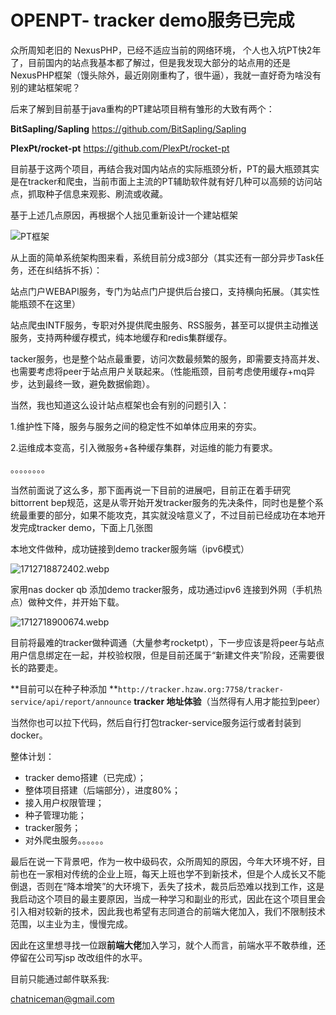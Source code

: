 # OPENPT- tracker demo服务已完成

众所周知老旧的 NexusPHP，已经不适应当前的网络环境，
个人也入坑PT快2年了，目前国内的站点我基本都了解过，但是我发现大部分的站点用的还是NexusPHP框架（馒头除外，最近刚刚重构了，很牛逼），我就一直好奇为啥没有别的建站框架呢？

后来了解到目前基于java重构的PT建站项目稍有雏形的大致有两个：

**BitSapling/Sapling**     https://github.com/BitSapling/Sapling

**PlexPt/rocket-pt**    https://github.com/PlexPt/rocket-pt

目前基于这两个项目，再结合我对国内站点的实际瓶颈分析，PT的最大瓶颈其实是在tracker和爬虫，当前市面上主流的PT辅助软件就有好几种可以高频的访问站点，抓取种子信息来观影、刷流或收藏。

基于上述几点原因，再根据个人拙见重新设计一个建站框架

![PT框架](https://oss.hzaw.fun/2024/04/10/66168414e714a.webp)



从上面的简单系统架构图来看，系统目前分成3部分（其实还有一部分异步Task任务，还在纠结拆不拆）：

站点门户WEBAPI服务，专门为站点门户提供后台接口，支持横向拓展。（其实性能瓶颈不在这里）

站点爬虫INTF服务，专职对外提供爬虫服务、RSS服务，甚至可以提供主动推送服务，支持两种缓存模式，纯本地缓存和redis集群缓存。

tacker服务，也是整个站点最重要，访问次数最频繁的服务，即需要支持高并发、也需要考虑将peer于站点用户关联起来。（性能瓶颈，目前考虑使用缓存+mq异步，达到最终一致，避免数据偷跑）。

当然，我也知道这么设计站点框架也会有别的问题引入：

1.维护性下降，服务与服务之间的稳定性不如单体应用来的夯实。

2.运维成本变高，引入微服务+各种缓存集群，对运维的能力有要求。

。。。。。。。。



当然前面说了这么多，那下面再说一下目前的进展吧，目前正在着手研究bittorrent bep规范，这是从零开始开发tracker服务的先决条件，同时也是整个系统最重要的部分，如果不能攻克，其实就没啥意义了，不过目前已经成功在本地开发完成tracker demo，下面上几张图

本地文件做种，成功链接到demo tracker服务端（ipv6模式）

![1712718872402.webp](https://oss.hzaw.fun/2024/04/10/6616041c781a2.webp)

家用nas docker qb 添加demo tracker服务，成功通过ipv6 连接到外网（手机热点）做种文件，并开始下载。

![1712718900674.webp](https://oss.hzaw.fun/2024/04/10/66168b7b794dd.webp)

目前将最难的tracker做种调通（大量参考rocketpt），下一步应该是将peer与站点用户信息绑定在一起，并校验权限，但是目前还属于“新建文件夹”阶段，还需要很长的路要走。

**目前可以在种子种添加 **`http://tracker.hzaw.org:7758/tracker-service/api/report/announce` **tracker 地址体验**（当然得有人用才能拉到peer）

当然你也可以拉下代码，然后自行打包tracker-service服务运行或者封装到docker。

整体计划：

- tracker demo搭建（已完成）；
- 整体项目搭建（后端部分），进度80%；
- 接入用户权限管理；
- 种子管理功能；
- tracker服务；
- 对外爬虫服务。。。。。。



最后在说一下背景吧，作为一枚中级码农，众所周知的原因，今年大环境不好，目前也在一家相对传统的企业上班，每天上班也学不到新技术，但是个人成长又不能倒退，否则在“降本增笑”的大环境下，丢失了技术，裁员后恐难以找到工作，这是我启动这个项目的最主要原因，当成一种学习和副业的形式，因此在这个项目里会引入相对较新的技术，因此我也希望有志同道合的前端大佬加入，我们不限制技术范围，以主业为主，慢慢完成。

因此在这里想寻找一位跟**前端大佬**加入学习，就个人而言，前端水平不敢恭维，还停留在公司写jsp 改改组件的水平。

目前只能通过邮件联系我:

chatniceman@gmail.com




